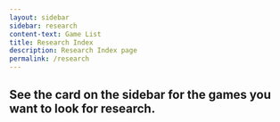```yaml
---
layout: sidebar
sidebar: research
content-text: Game List
title: Research Index
description: Research Index page
permalink: /research
---
```


## See the card on the sidebar for the games you want to look for research.